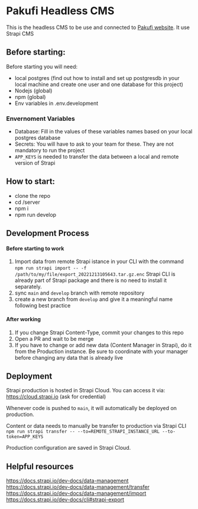 # Pakufi Headless CMS

This is the headless CMS to be use and connected to [Pakufi website](https://github.com/pakufi-agency/website/website).
It use Strapi CMS

## Before starting:

Before starting you will need:

- local postgres (find out how to install and set up postgresdb in your local machine and create one user and one database for this project)
- Nodejs (global)
- npm (global)
- Env variables in .env.development

### Envernoment Variables

- Database: Fill in the values of these variables names based on your local postgres database
- Secrets: You will have to ask to your team for these. They are not mandatory to run the project
- `APP_KEYS` is needed to transfer the data between a local and remote version of Strapi

## How to start:

- clone the repo
- cd /server
- npm i
- npm run develop

## Development Process

#### Before starting to work

1. Import data from remote Strapi istance in your CLI with the command `npm run strapi import -- -f /path/to/my/file/export_20221213105643.tar.gz.enc`
   Strapi CLI is already part of Strapi package and there is no need to install it separately.
2. sync `main` and `develop` branch with remote repository
3. create a new branch from `develop` and give it a meaningful name following best practice

#### After working

1. If you change Strapi Content-Type, commit your changes to this repo
2. Open a PR and wait to be merge
3. If you have to change or add new data (Content Manager in Strapi), do it from the Production instance. Be sure to coordinate with your manager before changing any data that is already live

## Deployment

Strapi production is hosted in Strapi Cloud.
You can access it via: https://cloud.strapi.io (ask for credential)

Whenever code is pushed to `main`, it will automatically be deployed on production.

Content or data needs to manually be transfer to production via Strapi CLI `npm run strapi transfer -- --to=REMOTE_STRAPI_INSTANCE_URL --to-token=APP_KEYS`

Production configuration are saved in Strapi Cloud.

## Helpful resources

https://docs.strapi.io/dev-docs/data-management
https://docs.strapi.io/dev-docs/data-management/transfer
https://docs.strapi.io/dev-docs/data-management/import
https://docs.strapi.io/dev-docs/cli#strapi-export
